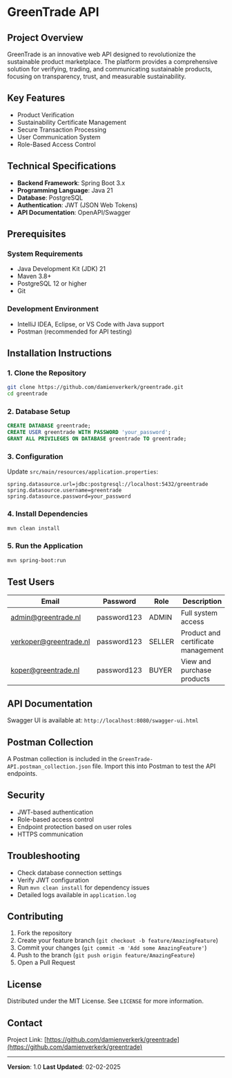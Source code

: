 # GreenTrade API

## Project Overview

GreenTrade is an innovative web API designed to revolutionize the sustainable product marketplace. The platform provides a comprehensive solution for verifying, trading, and communicating sustainable products, focusing on transparency, trust, and measurable sustainability.

## Key Features

- Product Verification
- Sustainability Certificate Management
- Secure Transaction Processing
- User Communication System
- Role-Based Access Control

## Technical Specifications

- **Backend Framework**: Spring Boot 3.x
- **Programming Language**: Java 21
- **Database**: PostgreSQL
- **Authentication**: JWT (JSON Web Tokens)
- **API Documentation**: OpenAPI/Swagger

## Prerequisites

### System Requirements
- Java Development Kit (JDK) 21
- Maven 3.8+
- PostgreSQL 12 or higher
- Git

### Development Environment
- IntelliJ IDEA, Eclipse, or VS Code with Java support
- Postman (recommended for API testing)

## Installation Instructions

### 1. Clone the Repository
```bash
git clone https://github.com/damienverkerk/greentrade.git
cd greentrade
```

### 2. Database Setup
```sql
CREATE DATABASE greentrade;
CREATE USER greentrade WITH PASSWORD 'your_password';
GRANT ALL PRIVILEGES ON DATABASE greentrade TO greentrade;
```

### 3. Configuration
Update `src/main/resources/application.properties`:
```properties
spring.datasource.url=jdbc:postgresql://localhost:5432/greentrade
spring.datasource.username=greentrade
spring.datasource.password=your_password
```

### 4. Install Dependencies
```bash
mvn clean install
```

### 5. Run the Application
```bash
mvn spring-boot:run
```

## Test Users

| Email | Password | Role | Description |
|-------|----------|------|-------------|
| admin@greentrade.nl | password123 | ADMIN | Full system access |
| verkoper@greentrade.nl | password123 | SELLER | Product and certificate management |
| koper@greentrade.nl | password123 | BUYER | View and purchase products |

## API Documentation

Swagger UI is available at: `http://localhost:8080/swagger-ui.html`

## Postman Collection

A Postman collection is included in the `GreenTrade-API.postman_collection.json` file. Import this into Postman to test the API endpoints.

## Security

- JWT-based authentication
- Role-based access control
- Endpoint protection based on user roles
- HTTPS communication

## Troubleshooting

- Check database connection settings
- Verify JWT configuration
- Run `mvn clean install` for dependency issues
- Detailed logs available in `application.log`

## Contributing

1. Fork the repository
2. Create your feature branch (`git checkout -b feature/AmazingFeature`)
3. Commit your changes (`git commit -m 'Add some AmazingFeature'`)
4. Push to the branch (`git push origin feature/AmazingFeature`)
5. Open a Pull Request

## License

Distributed under the MIT License. See `LICENSE` for more information.

## Contact

Project Link: [https://github.com/damienverkerk/greentrade](https://github.com/damienverkerk/greentrade)

---

**Version**: 1.0
**Last Updated**: 02-02-2025
